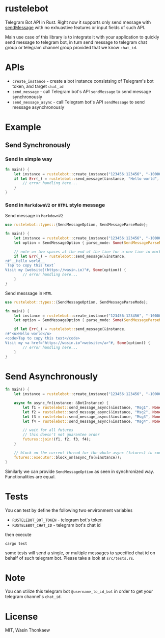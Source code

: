 # rustelebot
Telegram Bot API in Rust. Right now it supports only send message with [sendMessage](https://core.telegram.org/bots/api#sendmessage)
with no exhuastive features or input fields of such API.

Main use case of this library is to integrate it with your application
to quickly send message to telegram bot, in turn send message to telegram chat group
or telegram channel group provided that we know `chat_id`.

# APIs

* `create_instance` - create a bot instance consistsing of Telegram's bot token, and target `chat_id`
* `send_message` - call Telegram bot's API `sendMessage` to send message synchronously
* `send_message_async` - call Telegram bot's API `sendMessage` to send message asynchronously

# Example

## Send Synchronously

### Send in simple way

```rust
fn main() {
	let instance = rustelebot::create_instance("123456:123456", "-1000000");
	if let Err(_) = rustelebot::send_message(&instance, "Hello world", None) {
		// error handling here...
	}
}
```

### Send in `MarkdownV2` or `HTML` style message

Send message in `MarkdownV2`

```rust
use rustelebot::types::{SendMessageOption, SendMessageParseMode};

fn main() {
	let instance = rustelebot::create_instance("123456:123456", "-1000000");
	let option = SendMessageOption { parse_mode: Some(SendMessageParseMode::MarkdownV2) };

	// note on two spaces at the end of the line for a new line in markdown
	if let Err(_) = rustelebot::send_message(&instance,
r#"__Hello world__  
`Tap to copy this text`  
Visit my [website](https://wasin.io)"#, Some(option)) {
		// error handling here...
	}
}
```

Send messsage in `HTML`

```rust
use rustelebot::types::{SendMessageOption, SendMessageParseMode};

fn main() {
	let instance = rustelebot::create_instance("123456:123456", "-1000000");
	let option = SendMessageOption { parse_mode: Some(SendMessageParseMode::HTML) };

	if let Err(_) = rustelebot::send_message(&instance,
r#"<u>Hello world</u>
<code>Tap to copy this text</code>
Visit my <a href="https://wasin.io">website</a>"#, Some(option)) {
		// error handling here...
	}
}
```

# Send Asynchronously

```rust
fn main() {
	let instance = rustelebot::create_instance("123456:123456", "-1000000");

	async fn async_fn(instance: &BotInstance) {
		let f1 = rustelebot::send_message_async(&instance, "Msg1", None);
		let f2 = rustelebot::send_message_async(&instance, "Msg2", None);
		let f3 = rustelebot::send_message_async(&instance, "Msg3", None);
		let f4 = rustelebot::send_message_async(&instance, "Msg4", None);

		// wait for all futures
		// this doesn't not guarantee order
		futures::join!(f1, f2, f3, f4);
	}

	// block on the current thread for the whole async (futures) to complete
	futures::executor::block_on(async_fn(&instance));
}
```

Similarly we can provide `SendMessageOption` as seen in synchronized way. Functionalities
are equal.

# Tests

You can test by define the following two environment variables

* `RUSTELEBOT_BOT_TOKEN` - telegram bot's token
* `RUSTELEBOT_CHAT_ID` - telegram bot's chat id

then execute

`cargo test`

some tests will send a single, or multiple messages to specified chat id on behalf
of such telegram bot. Please take a look at `src/tests.rs`.

# Note

You can utilize this telegram bot `@username_to_id_bot` in order to get your
telegram channel's `chat_id`.

# License
MIT, Wasin Thonkaew
